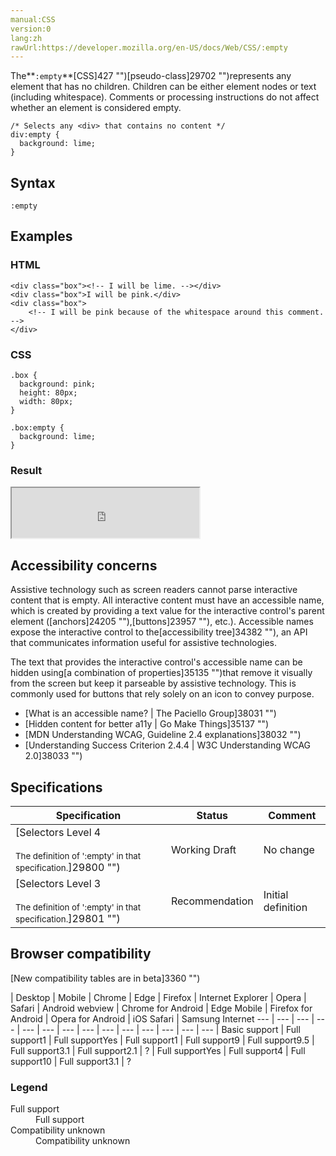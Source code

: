 ```yaml
---
manual:CSS
version:0
lang:zh
rawUrl:https://developer.mozilla.org/en-US/docs/Web/CSS/:empty
---
```






The**`:empty`**[CSS]427 "")[pseudo-class]29702 "")represents any element that has no children. Children can be either element nodes or text (including whitespace). Comments or processing instructions do not affect whether an element is considered empty.


```
/* Selects any <div> that contains no content */
div:empty {
  background: lime;
}
```

## Syntax<a name="Syntax"></a>

```
:empty

```

## Examples<a name="Examples"></a>

### HTML<a name="HTML"></a>

```
<div class="box"><!-- I will be lime. --></div>
<div class="box">I will be pink.</div>
<div class="box">
    <!-- I will be pink because of the whitespace around this comment. -->
</div>
```

### CSS<a name="CSS"></a>

```
.box {
  background: pink;
  height: 80px;
  width: 80px;
}

.box:empty {
  background: lime;
}
```

### Result<a name="Result"></a>


<iframe src='https://mdn.mozillademos.org/en-US/docs/Web/CSS/:empty$samples/Examples?revision=1374640' width='300' height='80'></iframe>



## Accessibility concerns<a name="Accessibility_concerns"></a>


Assistive technology such as screen readers cannot parse interactive content that is empty. All interactive content must have an accessible name, which is created by providing a text value for the interactive control&#39;s parent element ([anchors]24205 ""),[buttons]23957 ""), etc.). Accessible names expose the interactive control to the[accessibility tree]34382 ""), an API that communicates information useful for assistive technologies.



The text that provides the interactive control&#39;s accessible name can be hidden using[a combination of properties]35135 "")that remove it visually from the screen but keep it parseable by assistive technology. This is commonly used for buttons that rely solely on an icon to convey purpose.


* [What is an accessible name? | The Paciello Group]38031 "")
* [Hidden content for better a11y | Go Make Things]35137 "")
* [MDN Understanding WCAG, Guideline 2.4 explanations]38032 "")
* [Understanding Success Criterion 2.4.4 | W3C Understanding WCAG 2.0]38033 "")

## Specifications<a name="Specifications"></a>

Specification | Status | Comment 
 ---  |  ---  |  ---  | 
[Selectors Level 4<br></br><small>The definition of &#39;:empty&#39; in that specification.</small>]29800 "") | Working Draft | No change 
[Selectors Level 3<br></br><small>The definition of &#39;:empty&#39; in that specification.</small>]29801 "") | Recommendation | Initial definition 


## Browser compatibility<a name="Browser_compatibility"></a>
[New compatibility tables are in beta<i></i>]3360 "")

 | <abbr>Desktop<i></i></abbr> | <abbr>Mobile<i></i></abbr> 
 | <abbr>Chrome<i></i></abbr> | <abbr>Edge<i></i></abbr> | <abbr>Firefox<i></i></abbr> | <abbr>Internet Explorer<i></i></abbr> | <abbr>Opera<i></i></abbr> | <abbr>Safari<i></i></abbr> | <abbr>Android webview<i></i></abbr> | <abbr>Chrome for Android<i></i></abbr> | <abbr>Edge Mobile<i></i></abbr> | <abbr>Firefox for Android<i></i></abbr> | <abbr>Opera for Android<i></i></abbr> | <abbr>iOS Safari<i></i></abbr> | <abbr>Samsung Internet<i></i></abbr> 
 ---  |  ---  |  ---  |  ---  |  ---  |  ---  |  ---  |  ---  |  ---  |  ---  |  ---  |  ---  |  ---  |  ---  | 
Basic support | <abbr>Full support</abbr>1 | <abbr>Full support</abbr>Yes | <abbr>Full support</abbr>1 | <abbr>Full support</abbr>9 | <abbr>Full support</abbr>9.5 | <abbr>Full support</abbr>3.1 | <abbr>Full support</abbr>2.1 | <abbr>?</abbr> | <abbr>Full support</abbr>Yes | <abbr>Full support</abbr>4 | <abbr>Full support</abbr>10 | <abbr>Full support</abbr>3.1 | <abbr>?</abbr> 


### Legend<a name="Legend"></a>
<dl><dt id=''><abbr>Full support</abbr></dt><dd>Full support</dd><dt id=''><abbr>Compatibility unknown</abbr></dt><dd>Compatibility unknown</dd></dl>




